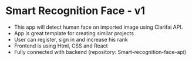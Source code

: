 # Smart Recognition Face - v1

- This app will detect human face on imported image using Clarifai API.
- App is great template for creating similar projects
- User can register, sign in and increase his rank
- Frontend is using Html, CSS and React
- Fully connected with backend (repository: Smart-recognition-face-api)
